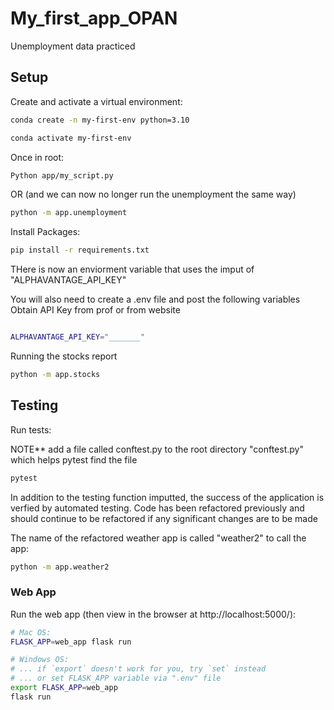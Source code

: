 # My_first_app_OPAN
Unemployment data practiced 
## Setup

Create and activate a virtual environment:

```sh
conda create -n my-first-env python=3.10

conda activate my-first-env
```

Once in root:

```sh
Python app/my_script.py
```

OR (and we can now no longer run the unemployment the same way)

```sh
python -m app.unemployment
```

Install Packages:

```sh
pip install -r requirements.txt
```


THere is now an enviorment variable that uses the imput of "ALPHAVANTAGE_API_KEY"

You will also need to create a .env file and post the following variables
Obtain API Key from prof or from website
```sh

ALPHAVANTAGE_API_KEY="_______"
```

Running the stocks report
```sh
python -m app.stocks
```

## Testing
Run tests:

NOTE** add a file called conftest.py to the root directory "conftest.py" which helps pytest find the file
```sh
pytest
```
In addition to the testing function imputted, the success of the application is verfied by automated testing.
Code has been refactored previously and should continue to be refactored if any significant changes are to be made

The name of the refactored weather app is called "weather2" to call the app:

```sh 
python -m app.weather2
```
### Web App

Run the web app (then view in the browser at http://localhost:5000/):

```sh
# Mac OS:
FLASK_APP=web_app flask run

# Windows OS:
# ... if `export` doesn't work for you, try `set` instead
# ... or set FLASK_APP variable via ".env" file
export FLASK_APP=web_app
flask run
```